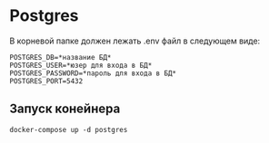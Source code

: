 # Postgres
В корневой папке должен лежать .env файл в следующем виде:
```
POSTGRES_DB=*название БД*
POSTGRES_USER=*юзер для входа в БД*
POSTGRES_PASSWORD=*пароль для входа в БД*
POSTGRES_PORT=5432
```
## Запуск конейнера
```
docker-compose up -d postgres
```
